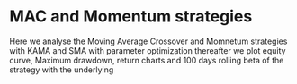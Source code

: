 # MAC and Momentum strategies

Here we analyse the Moving Average Crossover and Momnetum strategies with KAMA and SMA with parameter optimization
thereafter we plot equity curve, Maximum drawdown, return charts and 100 days rolling beta of the strategy with the underlying
